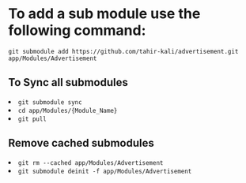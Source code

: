 <h1>To add a sub module use the following command:</h1>
<code>git submodule add https://github.com/tahir-kali/advertisement.git app/Modules/Advertisement</code>

<h2> To Sync all submodules </h2>
<li><code>git submodule sync </code></li>
<li><code>cd app/Modules/{Module_Name}</code></li>
<li><code>git pull</code></li>

<h2> Remove cached submodules </h2>
<li><code>git rm --cached app/Modules/Advertisement</code></li>
<li><code>git submodule deinit -f app/Modules/Advertisement</code></li>